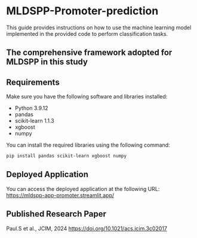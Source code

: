 # MLDSPP-Promoter-prediction

This guide provides instructions on how to use the machine learning model implemented in the provided code to perform classification tasks.

## The comprehensive framework adopted for MLDSPP in this study

## Requirements

Make sure you have the following software and libraries installed:

- Python 3.9.12
- pandas 
- scikit-learn 1.1.3
- xgboost
- numpy

You can install the required libraries using the following command:

```bash
pip install pandas scikit-learn xgboost numpy

```

## Deployed Application
You can access the deployed application at the following URL: https://mldspp-app-promoter.streamlit.app/

## Published Research Paper
Paul.S et al., JCIM, 2024
https://doi.org/10.1021/acs.jcim.3c02017
